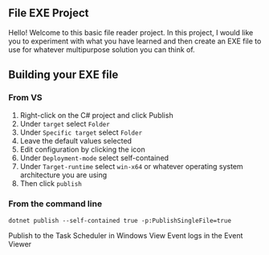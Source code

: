 ## File EXE Project

Hello! Welcome to this basic file reader project. In this project, I would like you to experiment with what you have learned and then create an EXE file to use for whatever multipurpose solution you can think of. 

## Building your EXE file

### From VS
1. Right-click on the C# project and click Publish
2. Under `target` select `Folder`
3. Under `Specific target` select `Folder`
4. Leave the default values selected
5. Edit configuration by clicking the icon
6. Under `Deployment-mode` select self-contained
7. Under `Target-runtime` select `win-x64` or whatever operating system architecture you are using
8. Then click `publish`

### From the command line
`dotnet publish --self-contained true -p:PublishSingleFile=true`

Publish to the Task Scheduler in Windows
View Event logs in the Event Viewer

